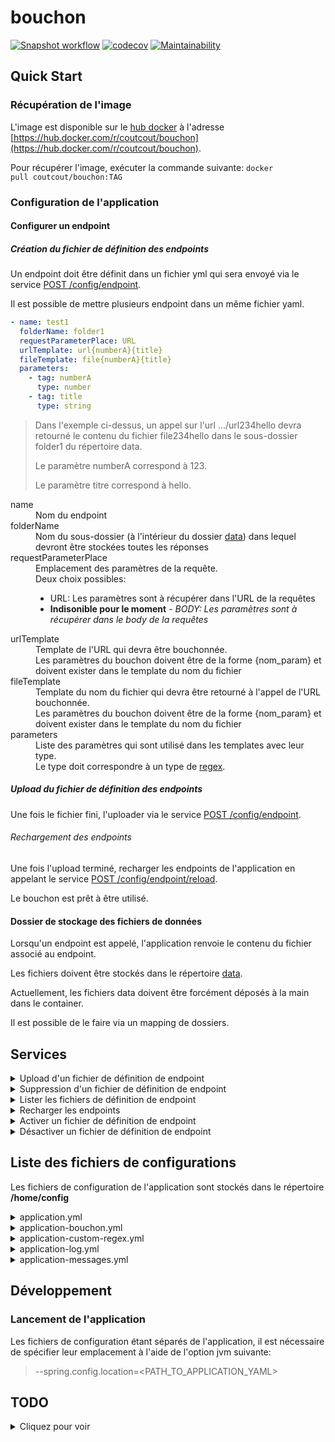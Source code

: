 # bouchon
[![Snapshot workflow](https://github.com/coutcout/bouchon/actions/workflows/snapshot-workflow.yml/badge.svg?branch=main)](https://github.com/coutcout/bouchon/actions/workflows/snapshot-workflow.yml)
[![codecov](https://codecov.io/gh/coutcout/bouchon/branch/develop/graph/badge.svg?token=CJPS2U6W16)](https://codecov.io/gh/coutcout/bouchon)
[![Maintainability](https://api.codeclimate.com/v1/badges/ef92d97e97b2b59e4998/maintainability)](https://codeclimate.com/github/coutcout/bouchon/maintainability)

## Quick Start
### Récupération de l'image
L'image est disponible sur le [hub docker](https://hub.docker.com) à l'adresse [https://hub.docker.com/r/coutcout/bouchon](https://hub.docker.com/r/coutcout/bouchon).

Pour récupérer l'image, exécuter la commande suivante: <code>docker pull coutcout/bouchon:TAG</code>

### Configuration de l'application
#### Configurer un endpoint
##### <a name="fichier_conf_endpoint"></a>Création du fichier de définition des endpoints
Un endpoint doit être définit dans un fichier yml qui sera envoyé via le service <a href="#post_conf_endpoint">POST /config/endpoint</a>.

Il est possible de mettre plusieurs endpoint dans un même fichier yaml.

```yaml
- name: test1
  folderName: folder1
  requestParameterPlace: URL
  urlTemplate: url{numberA}{title}
  fileTemplate: file{numberA}{title}
  parameters:
    - tag: numberA
      type: number
    - tag: title
      type: string
```

> Dans l'exemple ci-dessus, un appel sur l'url .../url234hello devra retourné le contenu du fichier file234hello dans le sous-dossier folder1 du répertoire data.
>
> Le paramètre numberA correspond à 123.
> 
> Le paramètre titre correspond à hello.
<dl>
    <dt>name</dt>
    <dd>Nom du endpoint</dd> 
    <dt>folderName</dt>
    <dd>Nom du sous-dossier (à l'intérieur du dossier <a href="#application_bouchon_yml">data</a>) dans lequel devront être stockées toutes les réponses</dd>
    <dt>requestParameterPlace</dt>
    <dd>
        Emplacement des paramètres de la requête.<br/>
        Deux choix possibles:
        <ul>
            <li>URL: Les paramètres sont à récupérer dans l'URL de la requêtes</li>
            <li><b>Indisonible pour le moment</b> - <i>BODY: Les paramètres sont à récupérer dans le body de la requêtes</i></li>
        </ul>
    </dd>
    <dt>urlTemplate</dt>
    <dd>
        Template de l'URL qui devra être bouchonnée.<br/>
        Les paramètres du bouchon doivent être de la forme {nom_param} et doivent exister dans le template du nom du fichier
    </dd>
    <dt>fileTemplate</dt>
    <dd>
        Template du nom du fichier qui devra être retourné à l'appel de l'URL bouchonnée.<br/>
        Les paramètres du bouchon doivent être de la forme {nom_param} et doivent exister dans le template du nom du fichier
    </dd>
    <dt>parameters</dt>
    <dd>
        Liste des paramètres qui sont utilisé dans les templates avec leur type.<br/>
        Le type doit correspondre à un type de <a href="#regex">regex</a>.
    </dd>
</dl>

##### Upload du fichier de définition des endpoints
Une fois le fichier fini, l'uploader via le service <a href="#post_conf_endpoint">POST /config/endpoint</a>.

###### Rechargement des endpoints
Une fois l'upload terminé, recharger les endpoints de l'application en appelant le service <a href="#reload_endpoints">POST /config/endpoint/reload</a>.

Le bouchon est prêt à être utilisé.

#### Dossier de stockage des fichiers de données

Lorsqu'un endpoint est appelé, l'application renvoie le contenu du fichier associé au endpoint.

Les fichiers doivent être stockés dans le répertoire [data](#application_bouchon_yml).

Actuellement, les fichiers data doivent être forcément déposés à la main dans le container.

Il est possible de le faire via un mapping de dossiers.

## Services
<details><summary><a name="post_conf_endpoint"></a>Upload d'un fichier de définition de endpoint</summary>
<i><b>POST</b> /config/endpoint</i>

Service permettant d'uploader un ou plusieurs <a href="#fichier_conf_endpoint">fichiers de définition de endpoints</a>.

Paramètres dans le body de la requête:

| Nom du paramètre | Description du paramètre                                                                                                                                                                                                                                                                                         |
|------------------|------------------------------------------------------------------------------------------------------------------------------------------------------------------------------------------------------------------------------------------------------------------------------------------------------------------|
| files            | Champs de type file, accepte plusieurs fichier yaml/yml                                                                                                                                                                                                                                                          |
| name             | Nom du fichier de définition tel qu'il sera stocké sur le serveur.<br/>Le nom du fichier sera préfixé de la date du jour au format <b>yyyyMMdd</b>.<br/>Lorsque plusieurs fichiers sont envoyés, les noms seront incrémentés.<b>Example:</b><ul><li>test</li><li>test_001</li><li>test_002</li><li>...</li></ul> |
</details>

<details><summary><a name="delete_conf_endpoint"></a>Suppression d'un fichier de définition de endpoint</summary>
<i><b>DELETE</b> /config/endpoint/{NOM_FICHIER_DEFINITION}</i>

Service permettant de supprimer un <a href="#fichier_conf_endpoint">fichier de définition de endpoints</a>.

Paramètres dans l'URL de la requête:

| Nom du paramètre       | Description du paramètre                                                       |
|------------------------|--------------------------------------------------------------------------------|
| NOM_FICHIER_DEFINITION | Nom du fichier donné via le <a href="#post_conf_endpoint">service d'upload</a> |
</details>

<details><summary><a name="get_conf_endpoint"></a>Lister les fichiers de définition de endpoint</summary>
<i><b>GET</b> /config/endpoint</i>

Service permettant de lister l'ensemble des <a href="#fichier_conf_endpoint">fichiers de définition de endpoints</a>
</details>

<details><summary><a name="reload_endpoint"></a>Recharger les endpoints</summary>
<i><b>POST</b> /config/endpoint/reload</i>

Service permettant de recharger l'ensemble des endpoints disponibles à la suite d'un <a href="#post_conf_endpoint">ajout</a>/<a href="#delete_conf_endpoint">retrait</a>/<a href="#activate_conf_endpoint">activation</a>/<a href="#deactivate_conf_endpoint">désactivation</a> de <a href="#fichier_conf_endpoint">fichier de définition de endpoints</a>.
</details>

<details><summary><a name="activate_conf_endpoint"></a>Activer un fichier de définition de endpoint</summary>
<i><b>PUT</b> /config/endpoint/{NOM_FICHIER_DEFINITION}/activate</i>

Service permettant d'activer un <a href="#fichier_conf_endpoint">fichier de définition de endpoints</a>.

Paramètres dans l'URL de la requête:

| Nom du paramètre       | Description du paramètre                                                                                                                                                                                                                                                                |
|------------------------|-----------------------------------------------------------------------------------------------------------------------------------------------------------------------------------------------------------------------------------------------------------------------------------------|
| NOM_FICHIER_DEFINITION | Nom du fichier donné via le <a href="#post_conf_endpoint">service d'upload</a>.<br>Dans le cadre de d'un fichier désactivé, sur le serveur, il est suffixé d'un <b>.deactivated</b>. Pour autant, il est nécessaire de passer uniquement le nom du fichier sans extension à ce service. |
</details>

<details><summary><a name="deactivate_conf_endpoint"></a>Désactiver un fichier de définition de endpoint</summary>
<i><b>PUT</b> /config/endpoint/{NOM_FICHIER_DEFINITION}/deactivate</i>

Service permettant de désactiver un <a href="#fichier_conf_endpoint">fichier de définition de endpoints</a>.

Afin de le désactiver, un fichier est suffixé de l'extention **.deactivated**.

Paramètres dans l'URL de la requête:

| Nom du paramètre       | Description du paramètre                                                       |
|------------------------|--------------------------------------------------------------------------------|
| NOM_FICHIER_DEFINITION | Nom du fichier donné via le <a href="#post_conf_endpoint">service d'upload</a>. |
</details>

## Liste des fichiers de configurations
Les fichiers de configuration de l'application sont stockés dans le répertoire **/home/config**

<details><summary>application.yml</summary>
Fichier de configuration racine, il permet de:

* Importer les autres fichiers de configuration
* Définir le port d'exposition (par défaut:8080)

[Disponible ici](./config/application.yml)

</details>

<details><summary><a name="application_bouchon_yml"></a>application-bouchon.yml</summary>

**Profil spring**: bouchon

Ce fichier détermine deux propriétés:
* <a name="data_folder"></a>bouchon.folder.data
  > Dossier dans lequel les fichiers renvoyés par le bouchon doivent être stockés.
  >
  > Chaque endpoint dispose de son sous-dossier défini dans le fichier de configuration du endpoint.
  >
  > Valeur par défaut: **/mnt/data**
* bouchon.folder.config
  > Dossier dans lequel les fichiers de configuration des endpoints seront stockés
  >
  > Les fichiers de configuration peuvent être uploader soit par mapping de dossier entre le container et la machine host, soit par le service **POST /config/endpoint**.
  >
  > Valeur par défaut: **/home/bouchon/config**

[Disponible ici](./config/application-bouchon.yml)
</details>

<details><summary><a name="regex"></a>application-custom-regex.yml</summary>

**Profil spring**: custom-regex

Ce fichier décrit des potentielles regex personnalisées sous la propriété **bouchon.regex**.

Chaque regex devra être définie de la manière suivante: <code>nom_regex: regex</code>
> exemple
>
> bouchon.regex:
>   regex1: "\d{2}"

Par défaut, des regex existent déjà:
* Dans l'application:

| Nom de la regex | Regex                      |
|-----------------|----------------------------|
| string          | <code>\w+</code>           |
| number          | <code>\d+</code>           |
| boolean         | <code>true\|false</code>   |

* Dans le fichier application-custom-regex.yml

| Nom de la regex | Regex                             |
|-----------------|-----------------------------------|
| date-yyyymmdd   | <code>\d{8}</code>                |
| date-yyyy-mm-dd | <code>\d{4}-\d{2}-\d{2}</code>    |

Pour rajouter des regex, il est donc nécessaire de remplacer le fichier application-custom-regex.yml.

[Disponible ici](./config/application-custom-regex.yml)
</details>

<details><summary>application-log.yml</summary>

**Profil spring**: log

Ce fichier détermine les loggers utilisés ainsi que leur level pour les logs applicatifs

Par défaut, les logs sont stockés dans le répertoire **/mnt/logs**.

[Disponible ici](./config/application-log.yml)
</details>

<details><summary>application-messages.yml</summary>

**Profil spring**: messages

Ce fichier détermine l'ensemble des messages de log.

Dans un but internationalisation de l'application, il faudrait remplacer ce fichier par celui de la langue voulue.

[Disponible ici](./config/application-messages.yml)
</details>

## Développement

### Lancement de l'application

Les fichiers de configuration étant séparés de l'application, il est nécessaire de spécifier leur emplacement à l'aide de l'option jvm suivante:
>--spring.config.location=<PATH_TO_APPLICATION_YAML>

## TODO
<details><summary>Cliquez pour voir</summary>

### 1.0.0

* ~~Initialisation des endpoints~~
    * ~~Création des répertoires s'ils n'existent pas~~
    * ~~Création du mécanisme de regex paramétrable~~
    * ~~Création d'une liste de paramètres commun à l'url et au fichier~~
        * ~~Vérification de la validité de l'URL~~
        * ~~Vérification de la validité du template de fichier~~
        * ~~Comparaison des paramètres de l'URL et du Fichier~~
    * ~~Création de la regex de l'url à partir du template de l'url~~
    
* ~~Appel d'un endpoint (GET)~~
    * ~~Parsing de l'url à partir de la regex pour récupérer les paramètres~~
    * ~~Génération du nom du fichier recherché~~
    * ~~Récupération du fichier~~
    * ~~Renvoi du fichier~~
  
* ~~Gestions des appels en POST avec paramètres dans le body en JSON~~
  
* ~~Chargement d'endpoints à partir de fichiers yaml dans un dossier~~
    * ~~Paramétrage du dossier~~
    * ~~Lecture du dossier~~
    * ~~Chargement d'un fichier~~
    * ~~Vérification du fichier~~
    * ~~Parsing des endpoints~~
    * ~~Chargement des endpoints~~
    * ~~Chargement des fichiers au démarrage~~
  
*  ~~Création d'un service de manipulation des fichiers d'endpoints~~
    * ~~Service qui liste les fichiers disponibles~~
    * ~~Service qui supprime un fichier~~
    * ~~Service qui envoie un fichier~~
      * ~~Possibilité d'envoyer plusieurs fichiers~~
      * ~~Lecture du fichier~~
    * ~~Service qui recharge les endpoints à partir du dossier de configuration~~
    * ~~Service qui désactive un fichier de endpoint~~
  
* ~~Retrait de la création des endpoints via le fichier de propriétés~~

* ~~Dockerisation de l'application~~
  * ~~Création du dockerfile~~
  * ~~Publication de l'image~~
  
### 1.0.1

* ~~Création des TUs~~

### 1.2.0

* ~~Implémation d'un CI/CD~~

### 1.3.0

* Service de dépot d'un fichier de données
    * Déposer un fichier dans le dossier du endpoint
    * Ecrasement du fichier si déjà existant
    * Création de la regex du nom de fichier à partir du template du fichier
    * Vérifier le nom du fichier avec la regex
    * Gestion des erreurs

### 1.4.0

* Service de suppression d'un fichier de données
    * Suppression du fichier dans le bon endpoint
    * Gestion des erreur
  
</details>